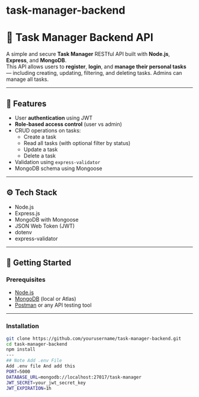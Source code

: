 # task-manager-backend
# 📝 Task Manager Backend API

A simple and secure **Task Manager** RESTful API built with **Node.js**, **Express**, and **MongoDB**.  
This API allows users to **register**, **login**, and **manage their personal tasks** — including creating, updating, filtering, and deleting tasks. Admins can manage all tasks.

---

## 📌 Features

- User **authentication** using JWT
- **Role-based access control** (user vs admin)
- CRUD operations on tasks:
  - Create a task
  - Read all tasks (with optional filter by status)
  - Update a task
  - Delete a task
- Validation using `express-validator`
- MongoDB schema using Mongoose

---

## ⚙️ Tech Stack

- Node.js
- Express.js
- MongoDB with Mongoose
- JSON Web Token (JWT)
- dotenv
- express-validator

---

## 🚀 Getting Started

### Prerequisites

- [Node.js](https://nodejs.org/)
- [MongoDB](https://www.mongodb.com/) (local or Atlas)
- [Postman](https://www.postman.com/) or any API testing tool

---

### Installation

```bash
git clone https://github.com/yourusername/task-manager-backend.git
cd task-manager-backend
npm install
---
## Note Add .env File
Add .env file And add this 
PORT=5000
DATABASE_URL=mongodb://localhost:27017/task-manager
JWT_SECRET=your_jwt_secret_key
JWT_EXPIRATION=1h



